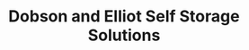 ---
title: "Dobson and Elliot Self Storage Solutions"
url: /chandler/dobson-and-elliot-self-storage-solutions/
shop: storage rental
---